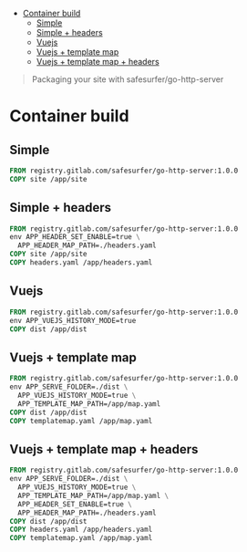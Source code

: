 - [Container build](#sec-1)
  - [Simple](#sec-1-1)
  - [Simple + headers](#sec-1-2)
  - [Vuejs](#sec-1-3)
  - [Vuejs + template map](#sec-1-4)
  - [Vuejs + template map + headers](#sec-1-5)

> Packaging your site with safesurfer/go-http-server

# Container build<a id="sec-1"></a>

## Simple<a id="sec-1-1"></a>

```dockerfile
FROM registry.gitlab.com/safesurfer/go-http-server:1.0.0
COPY site /app/site
```

## Simple + headers<a id="sec-1-2"></a>

```dockerfile
FROM registry.gitlab.com/safesurfer/go-http-server:1.0.0
env APP_HEADER_SET_ENABLE=true \
  APP_HEADER_MAP_PATH=./headers.yaml
COPY site /app/site
COPY headers.yaml /app/headers.yaml
```

## Vuejs<a id="sec-1-3"></a>

```dockerfile
FROM registry.gitlab.com/safesurfer/go-http-server:1.0.0
env APP_VUEJS_HISTORY_MODE=true
COPY dist /app/dist
```

## Vuejs + template map<a id="sec-1-4"></a>

```dockerfile
FROM registry.gitlab.com/safesurfer/go-http-server:1.0.0
env APP_SERVE_FOLDER=./dist \
  APP_VUEJS_HISTORY_MODE=true \
  APP_TEMPLATE_MAP_PATH=/app/map.yaml
COPY dist /app/dist
COPY templatemap.yaml /app/map.yaml
```

## Vuejs + template map + headers<a id="sec-1-5"></a>

```dockerfile
FROM registry.gitlab.com/safesurfer/go-http-server:1.0.0
env APP_SERVE_FOLDER=./dist \
  APP_VUEJS_HISTORY_MODE=true \
  APP_TEMPLATE_MAP_PATH=/app/map.yaml \
  APP_HEADER_SET_ENABLE=true \
  APP_HEADER_MAP_PATH=./headers.yaml
COPY dist /app/dist
COPY headers.yaml /app/headers.yaml
COPY templatemap.yaml /app/map.yaml
```
